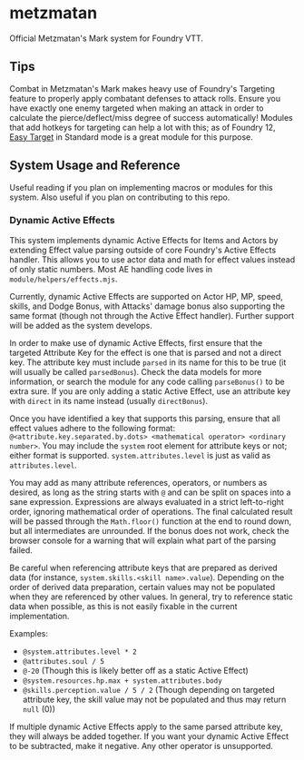 # metzmatan

Official Metzmatan's Mark system for Foundry VTT.

## Tips

Combat in Metzmatan's Mark makes heavy use of Foundry's Targeting feature to properly apply combatant defenses to attack rolls. Ensure you have exactly one enemy targeted when making an attack in order to calculate the pierce/deflect/miss degree of success automatically! Modules that add hotkeys for targeting can help a lot with this; as of Foundry 12, [Easy Target](https://foundryvtt.com/packages/easy-target/) in Standard mode is a great module for this purpose.

## System Usage and Reference

Useful reading if you plan on implementing macros or modules for this system. Also useful if you plan on contributing to this repo.

### Dynamic Active Effects

This system implements dynamic Active Effects for Items and Actors by extending Effect value parsing outside of core Foundry's Active Effects handler. This allows you to use actor data and math for effect values instead of only static numbers. Most AE handling code lives in `module/helpers/effects.mjs`.

Currently, dynamic Active Effects are supported on Actor HP, MP, speed, skills, and Dodge Bonus, with Attacks' damage bonus also supporting the same format (though not through the Active Effect handler). Further support will be added as the system develops.

In order to make use of dynamic Active Effects, first ensure that the targeted Attribute Key for the effect is one that is parsed and not a direct key. The attribute key must include `parsed` in its name for this to be true (it will usually be called `parsedBonus`). Check the data models for more information, or search the module for any code calling `parseBonus()` to be extra sure. If you are only adding a static Active Effect, use an attribute key with `direct` in its name instead (usually `directBonus`).

Once you have identified a key that supports this parsing, ensure that all effect values adhere to the following format: `@<attribute.key.separated.by.dots> <mathematical operator> <ordinary number>`. You may include the `system` root element for attribute keys or not; either format is supported. `system.attributes.level` is just as valid as `attributes.level`.

You may add as many attribute references, operators, or numbers as desired, as long as the string starts with `@` and can be split on spaces into a sane expression. Expressions are always evaluated in a strict left-to-right order, ignoring mathematical order of operations. The final calculated result will be passed through the `Math.floor()` function at the end to round down, but all intermediates are unrounded. If the bonus does not work, check the browser console for a warning that will explain what part of the parsing failed.

Be careful when referencing attribute keys that are prepared as derived data (for instance, `system.skills.<skill name>.value`). Depending on the order of derived data preparation, certain values may not be populated when they are referenced by other values. In general, try to reference static data when possible, as this is not easily fixable in the current implementation.

Examples:

* `@system.attributes.level * 2`
* `@attributes.soul / 5`
* `@-20` (Though this is likely better off as a static Active Effect)
* `@system.resources.hp.max + system.attributes.body`
* `@skills.perception.value / 5 / 2` (Though depending on targeted attribute key, the skill value may not be populated and thus may return `null` (0))

If multiple dynamic Active Effects apply to the same parsed attribute key, they will always be added together. If you want your dynamic Active Effect to be subtracted, make it negative. Any other operator is unsupported.

